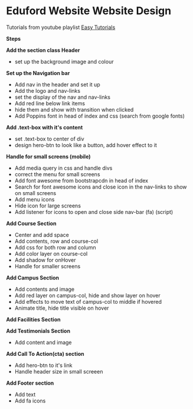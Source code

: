 # Eduford Website Website Design

Tutorials from youtube playlist [Easy Tutorials](https://www.youtube.com/watch?v=oYRda7UtuhA&list=PLjwm_8O3suyP5kGKmwS_DM0Hs1j7fshi5%5D)

**Steps**

**Add the section class Header**

- set up the background image and colour

**Set up the Navigation bar**

- Add nav in the header and set it up
- Add the logo and nav-links
- set the display of the nav and nav-links
- Add red line below link items
- hide them and show with transition when clicked
- Add Poppins font in head of index and css (search from google fonts)

**Add .text-box with it's content**

- set .text-box to center of div
- design hero-btn to look like a button, add hover effect to it

**Handle for small screens (mobile)**

- Add media query in css and handle divs
- correct the menu for small screens
- Add font awesome from bootstrapcdn in head of index
- Search for font awesome icons and close icon in the nav-links to show on small screens
- Add menu icons
- Hide icon for large screens
- Add listener for icons to open and close side nav-bar (fa) (script)

**Add Course Section**

- Center and add space
- Add contents, row and course-col
- Add css for both row and column
- Add color layer on course-col
- Add shadow for onHover
- Handle for smaller screens

**Add Campus Section**

- Add contents and image
- Add red layer on campus-col, hide and show layer on hover
- Add effects to move text of campus-col to middle if hovered
- Animate title, hide title visible on hover

**Add Facilities Section**

**Add Testimonials Section**

- Add content and image

**Add Call To Action(cta) section**

- Add hero-btn to it's link
- Handle header size in small screeen

**Add Footer section**

- Add text
- Add fa icons
